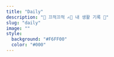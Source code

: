 ```yaml
---
title: "Daily"
description: "💫 끄적끄적 ✍🏻 내 생활 기록 💫"
slug: "daily"
image: ""
style:
  background: "#F6FF00"
  color: "#000"
---
```

